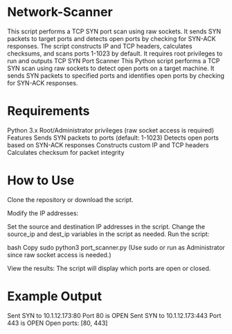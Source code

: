 # Network-Scanner
This script performs a TCP SYN port scan using raw sockets. It sends SYN packets to target ports and detects open ports by checking for SYN-ACK responses. The script constructs IP and TCP headers, calculates checksums, and scans ports 1-1023 by default. It requires root privileges to run and outputs
TCP SYN Port Scanner
This Python script performs a TCP SYN scan using raw sockets to detect open ports on a target machine. It sends SYN packets to specified ports and identifies open ports by checking for SYN-ACK responses.

# Requirements
Python 3.x
Root/Administrator privileges (raw socket access is required)
Features
Sends SYN packets to ports (default: 1-1023)
Detects open ports based on SYN-ACK responses
Constructs custom IP and TCP headers
Calculates checksum for packet integrity
# How to Use
Clone the repository or download the script.

Modify the IP addresses:

Set the source and destination IP addresses in the script.
Change the source_ip and dest_ip variables in the script as needed.
Run the script:

bash
Copy
sudo python3 port_scanner.py
(Use sudo or run as Administrator since raw socket access is needed.)

View the results:
The script will display which ports are open or closed.

# Example Output

Sent SYN to 10.1.12.173:80
Port 80 is OPEN
Sent SYN to 10.1.12.173:443
Port 443 is OPEN
Open ports: [80, 443]
